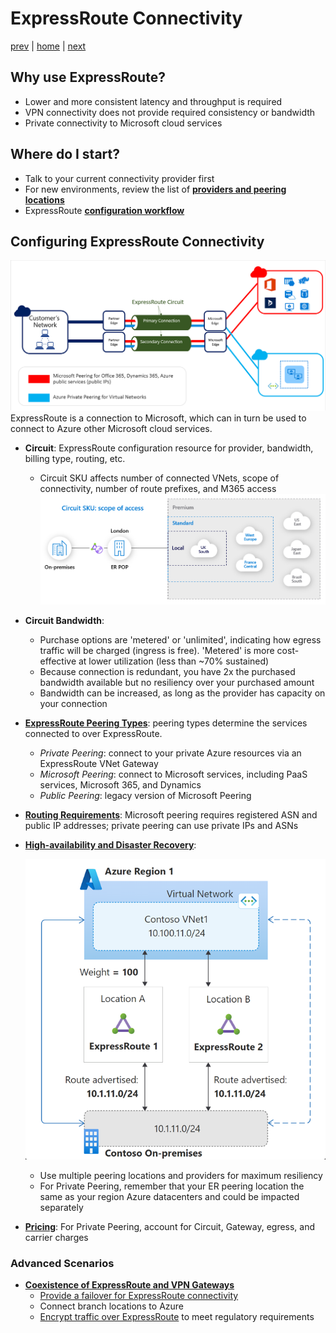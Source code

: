 # ExpressRoute Connectivity

[prev](./vpn-connectivity.md) | [home](./readme.md)  | [next](./private-endpoints.md)

## Why use ExpressRoute?

- Lower and more consistent latency and throughput is required
- VPN connectivity does not provide required consistency or bandwidth
- Private connectivity to Microsoft cloud services

## Where do I start?

- Talk to your current connectivity provider first
- For new environments, review the list of [**providers and peering locations**](https://docs.microsoft.com/azure/expressroute/expressroute-locations-providers)
- ExpressRoute [**configuration workflow**](https://docs.microsoft.com/azure/expressroute/expressroute-workflows)

## Configuring ExpressRoute Connectivity

![Basic ExpressRoute diagram](./png/exr-reco.png)
ExpressRoute is a connection to Microsoft, which can in turn be used to connect to Azure other Microsoft cloud services.

- **Circuit**: ExpressRoute configuration resource for provider, bandwidth, billing type, routing, etc.
  - Circuit SKU affects number of connected VNets, scope of connectivity, number of route prefixes, and M365 access
  ![ExpressRoute circuit SKU scope of access](./png/er-sku-scope.png)

- **Circuit Bandwidth**:
  - Purchase options are 'metered' or 'unlimited', indicating how egress traffic will be charged (ingress is free). 'Metered' is more cost-effective at lower utilization (less than ~70% sustained)
  - Because connection is redundant, you have 2x the purchased bandwidth available but no resiliency over your purchased amount
  - Bandwidth can be increased, as long as the provider has capacity on your connection

- [**ExpressRoute Peering Types**](https://docs.microsoft.com/azure/expressroute/expressroute-circuit-peerings): peering types determine the services connected to over ExpressRoute.
  - *Private Peering*: connect to your private Azure resources via an ExpressRoute VNet Gateway
  - *Microsoft Peering*: connect to Microsoft services, including PaaS services, Microsoft 365, and Dynamics
  - *Public Peering*: legacy version of Microsoft Peering

- [**Routing Requirements**](https://docs.microsoft.com/azure/expressroute/expressroute-routing): Microsoft peering requires registered ASN and public IP addresses; private peering can use private IPs and ASNs

- [**High-availability and Disaster Recovery**](https://docs.microsoft.com/azure/expressroute/designing-for-high-availability-with-expressroute):

  ![HA ExpressRoute with more specific routes diagram](./png/er-dr-morespecificroute.png)

  - Use multiple peering locations and providers for maximum resiliency
  - For Private Peering, remember that your ER peering location the same as your region Azure datacenters and could be impacted separately

- [**Pricing**](https://azure.microsoft.com/pricing/details/expressroute/): For Private Peering, account for Circuit, Gateway, egress, and carrier charges

### Advanced Scenarios

- [**Coexistence of ExpressRoute and VPN Gateways**](https://docs.microsoft.com/azure/expressroute/expressroute-howto-coexist-resource-manager)
  - [Provide a failover for ExpressRoute connectivity](https://docs.microsoft.com/azure/cloud-adoption-framework/ready/azure-best-practices/plan-for-ip-addressing)
  - Connect branch locations to Azure
  - [Encrypt traffic over ExpressRoute](https://docs.microsoft.com/azure/expressroute/site-to-site-vpn-over-microsoft-peering) to meet regulatory requirements